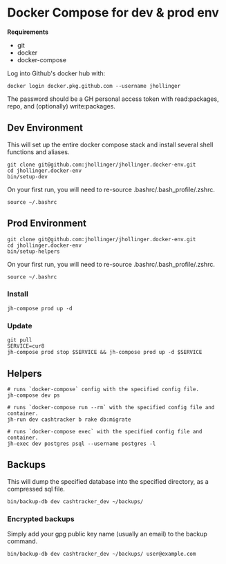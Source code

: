 # Docker Compose for dev & prod env

**Requirements**

* git
* docker
* docker-compose

Log into Github's docker hub with:

    docker login docker.pkg.github.com --username jhollinger

The password should be a GH personal access token with read:packages, repo, and (optionally) write:packages.

## Dev Environment

This will set up the entire docker compose stack and install several shell functions and aliases.

    git clone git@github.com:jhollinger/jhollinger.docker-env.git
    cd jhollinger.docker-env
    bin/setup-dev

On your first run, you will need to re-source .bashrc/.bash_profile/.zshrc.

    source ~/.bashrc

## Prod Environment

    git clone git@github.com:jhollinger/jhollinger.docker-env.git
    cd jhollinger.docker-env
    bin/setup-helpers

On your first run, you will need to re-source .bashrc/.bash_profile/.zshrc.

    source ~/.bashrc

### Install

    jh-compose prod up -d

### Update

    git pull
    SERVICE=cur8
    jh-compose prod stop $SERVICE && jh-compose prod up -d $SERVICE

## Helpers

    # runs `docker-compose` config with the specified config file.
    jh-compose dev ps

    # runs `docker-compose run --rm` with the specified config file and container.
    jh-run dev cashtracker b rake db:migrate

    # runs `docker-compose exec` with the specified config file and container.
    jh-exec dev postgres psql --username postgres -l

## Backups

This will dump the specified database into the specified directory, as a compressed sql file.

    bin/backup-db dev cashtracker_dev ~/backups/

### Encrypted backups

Simply add your gpg public key name (usually an email) to the backup command.

    bin/backup-db dev cashtracker_dev ~/backups/ user@example.com
